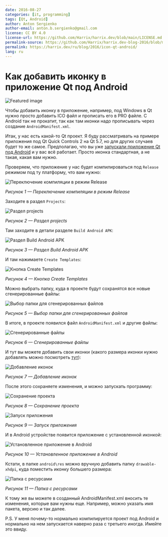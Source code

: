 ```yaml
---
date: 2016-08-27
categories: [it, programming]
tags: [Qt, Android]
author: Anton Sergienko
author-email: anton.b.sergienko@gmail.com
license: CC BY 4.0
license-url: https://github.com/Harrix/harrix.dev/blob/main/LICENSE.md
permalink-source: https://github.com/Harrix/harrix.dev-blog-2016/blob/main/icon-qt-android/icon-qt-android.md
permalink: https://harrix.dev/ru/blog/2016/icon-qt-android/
lang: ru
---
```


# Как добавить иконку в приложение Qt под Android

![Featured image](featured-image.svg)

Чтобы добавить иконку в приложение, например, под Windows в Qt нужно просто добавить ICO файл и прописать его в PRO файле. C Android так не прокатит, так как там иконки надо прописывать через создание `AndroidManifest.xml`.

Итак, у нас есть какой-то Qt проект. Я буду рассматривать на примере приложения под Qt Quick Controls 2 на Qt 5.7, но для других случаев будет то же самое. Предполагаю, что вы уже [запускали приложение Qt под Android](https://github.com/Harrix/harrix.dev-blog-2018/blob/main/install-qt-advanced/install-qt-advanced.md) <!-- https://harrix.dev/ru/blog/2018/install-qt-advanced/ --> и у вас всё работает. Просто иконка стандартная, а не такая, какая вам нужно.

Проверяем, что приложение у нас будет компилироваться под `Release` режимом под ту платформу, что вам нужно:

![Переключение компиляции в режим Release](img/release.png)

_Рисунок 1 — Переключение компиляции в режим Release_

Заходите в раздел `Projects`:

![Раздел projects](img/projects.png)

_Рисунок 2 — Раздел projects_

Там заходите в детали разделе `Build Android APK`:

![Раздел Build Android APK](img/build-android-apk.png)

_Рисунок 3 — Раздел Build Android APK_

И там нажимаете `Create Templates`:

![Кнопка Create Templates](img/create-templates.png)

_Рисунок 4 — Кнопка Create Templates_

Можно выбрать папку, куда в проекте будут сохранятся все новые сгенерированные файлы:

![Выбор папки для сгенерированных файлов](img/folder.png)

_Рисунок 5 — Выбор папки для сгенерированных файлов_

В итоге, в проекте появился файл `AndroidManifest.xml` и другие файлы:

![Сгенерированные файлы](img/android-files.png)

_Рисунок 6 — Сгенерированные файлы_

И тут вы можете добавить свои иконки (какого размера иконки нужно добавлять можно посмотреть [тут](https://material.io/design/iconography/#grid-keyline-shapes)):

![Добавление иконок](img/icons.png)

_Рисунок 7 — Добавление иконок_

После этого сохраняете изменения, и можно запускать программу:

![Сохранение проекта](img/save.png)

_Рисунок 8 — Сохранение проекта_

![Запуск приложения](img/run.png)

_Рисунок 9 — Запуск приложения_

И в Android устройстве появится приложение с установленной иконкой:

![Установленное приложение в Android](img/result.png)

_Рисунок 10 — Установленное приложение в Android_

Кстати, в папке `android\res` можно вручную добавить папку `drawable-xhdpi`, куда поместить иконку большего размера:

![Папка с ресурсами](img/res-folder.png)

_Рисунок 11 — Папка с ресурсами_

К тому же вы можете в созданный AndroidManifest.xml вносить те изменения, которые вам нужны еще. Например, можно указать имя пакета, версию и так далее.

P.S. У меня почему-то нормально компилируется проект под Android и нормально на нем запускается наверно раза с третьего иногда. Имейте это ввиду.
